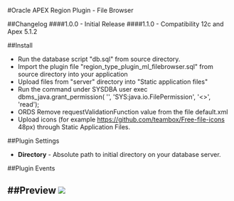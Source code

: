 #Oracle APEX Region Plugin - File Browser


##Changelog
####1.0.0 - Initial Release
####1.1.0 - Compatibility 12c and Apex 5.1.2

##Install
- Run the database script "db.sql" from source directory.
- Import the plugin file "region_type_plugin_ml_filebrowser.sql" from source directory into your application
- Upload files from "server" directory into "Static application files"
- Run the command under SYSDBA user
  exec dbms_java.grant_permission( '<OWNER>', 'SYS:java.io.FilePermission', '<<ALL FILES>>', 'read');
- ORDS
  Remove requestValidationFunction value from the file default.xml
  <entry key="security.requestValidationFunction"></entry>
- Upload icons (for example https://github.com/teambox/Free-file-icons  48px) through Static Application Files.


##Plugin Settings
- **Directory** - Absolute path to initial directory on your database server.

##Plugin Events


##Preview
![](https://raw.githubusercontent.com/VladMl/ml_FileBrowser/master/preview.png)
---
